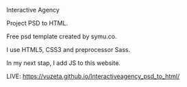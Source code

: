 Interactive Agency

Project PSD to HTML.

Free psd template created by symu.co.

I use HTML5, CSS3 and preprocessor Sass.

In my next stap, I add JS to this website.

LIVE: https://vuzeta.github.io/Interactiveagency_psd_to_html/

